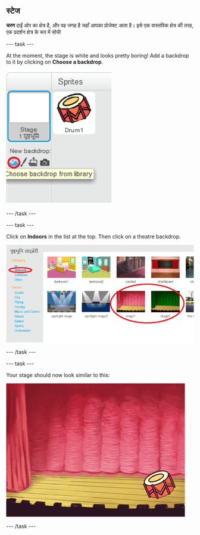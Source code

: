 ## स्टेज

**चरण** दाईं ओर का क्षेत्र है, और वह जगह है जहाँ आपका प्रोजेक्ट आता है। इसे एक वास्तविक क्षेत्र की तरह, एक प्रदर्शन क्षेत्र के रूप में सोचें!

\--- task \---

At the moment, the stage is white and looks pretty boring! Add a backdrop to it by clicking on **Choose a backdrop**.

![screenshot](images/band-stage-choose.png)

\--- /task \---

\--- task \---

Click on **Indoors** in the list at the top. Then click on a theatre backdrop.

![screenshot](images/band-backdrop.png)

\--- /task \---

\--- task \---

Your stage should now look similar to this:

![screenshot](images/band-stage.png)

\--- /task \---